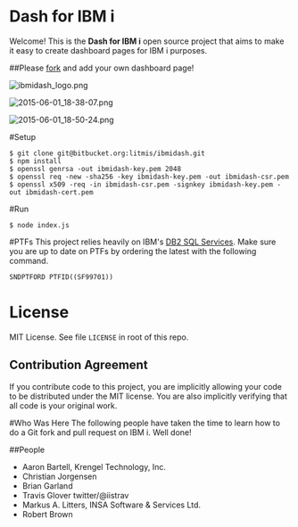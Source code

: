 # Dash for IBM i
Welcome!  This is the **Dash for IBM i** open source project that aims to make it easy to create dashboard pages for IBM i purposes.

##Please [fork](http://www.ibmsystemsmag.com/ibmi/developer/general/How-to-Contribute-to-Open-Source-Projects/) and add your own dashboard page!

![ibmidash_logo.png](https://bitbucket.org/repo/LjEMEz/images/345524619-ibmidash_logo.png)

![2015-06-01_18-38-07.png](https://bitbucket.org/repo/LjEMEz/images/613510403-2015-06-01_18-38-07.png)

![2015-06-01_18-50-24.png](https://bitbucket.org/repo/LjEMEz/images/65460062-2015-06-01_18-50-24.png)

#Setup
```
$ git clone git@bitbucket.org:litmis/ibmidash.git
$ npm install
$ openssl genrsa -out ibmidash-key.pem 2048
$ openssl req -new -sha256 -key ibmidash-key.pem -out ibmidash-csr.pem
$ openssl x509 -req -in ibmidash-csr.pem -signkey ibmidash-key.pem -out ibmidash-cert.pem
```
#Run
```
$ node index.js
```
#PTFs
This project relies heavily on IBM's [DB2 SQL Services](http://bit.ly/db2-for-i-services).  Make sure you are up to date on PTFs by ordering the latest with the following command.

```
SNDPTFORD PTFID((SF99701))
```

# License
MIT License.  See file `LICENSE` in root of this repo.

## Contribution Agreement
If you contribute code to this project, you are implicitly allowing your code to be distributed under the MIT license. You are also implicitly verifying that all code is your original work.


#Who Was Here
The following people have taken the time to learn how to do a Git fork and pull request on IBM i.  Well done!

##People
- Aaron Bartell, Krengel Technology, Inc.
- Christian Jorgensen
- Brian Garland
- Travis Glover twitter/@iistrav
- Markus A. Litters, INSA Software & Services Ltd.
- Robert Brown